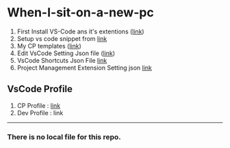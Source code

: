 # When-I-sit-on-a-new-pc
1. First Install VS-Code ans it's extentions ([link](https://github.com/TashinParvez/When-I-sit-on-a-new-pc/blob/main/VS-Code-Extensions.md))
2. Setup vs code snippet from [link](https://snippet-generator.app/)
3. My CP templates ([link](https://github.com/TashinParvez/My-CP-Template/tree/main))
4. Edit VsCode Setting Json file ([link](https://github.com/TashinParvez/When-I-sit-on-a-new-pc/blob/main/VsCodeSettings.json))
5. VsCode Shortcuts Json File [link](https://github.com/TashinParvez/When-I-sit-on-a-new-pc/blob/main/User_keybindings.json)
6. Project Management Extension Setting json [link](https://github.com/TashinParvez/When-I-sit-on-a-new-pc/blob/main/project-management.json)


## VsCode Profile
1. CP Profile : [link](https://github.com/TashinParvez/When-I-sit-on-a-new-pc/blob/main/tashinparvez.code-profile)
2. Dev Profile : link



---
### There is no local file for this repo.

